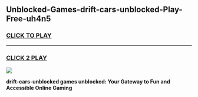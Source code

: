 
## Unblocked-Games-drift-cars-unblocked-Play-Free-uh4n5
<h3>
<a href="https://premium76.site?title=drift-cars-unblocked&ref=12A">CLICK TO PLAY</a></h3>
<hr>

<h3>
<a href="https://premium76.site?title=drift-cars-unblocked&ref=12A">CLICK 2 PLAY</a>
  
</h3>

<a href="https://premium76.site?title=drift-cars-unblocked&ref=12A"><img src="https://clearcache.store/games.png"></a>


**drift-cars-unblocked games unblocked: Your Gateway to Fun and Accessible Online Gaming**
